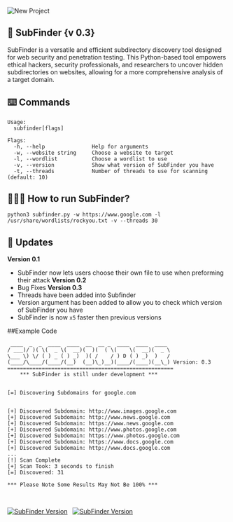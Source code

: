 
![New Project](https://github.com/swiftglitxh/SubFinder/assets/72777943/c73b9581-d3fd-4ead-9130-77d0db8ae3a9)

## 📓 SubFinder {v 0.3}
SubFinder is a versatile and efficient subdirectory discovery tool designed for web security and penetration testing. This Python-based tool empowers ethical hackers, security professionals, and researchers to uncover hidden subdirectories on websites, allowing for a more comprehensive analysis of a target domain.

## ⌨️ Commands
```python3
Usage:
  subfinder[flags]

Flags:
  -h, --help               Help for arguments
  -w, --website string     Choose a website to target
  -l, --wordlist           Choose a wordlist to use    
  -v, --version            Show what version of SubFinder you have
  -t, --threads            Number of threads to use for scanning (default: 10)
```
## 🕵🏼‍♂️ How to run SubFinder?
```python3
python3 subfinder.py -w https://www.google.com -l /usr/share/wordlists/rockyou.txt -v --threads 30
```
##  🔨 Updates
**Version 0.1** 
- SubFinder now lets users choose their own file to use when preforming their attack
**Version 0.2**
- Bug Fixes 
**Version 0.3**
- Threads have been added into Subfinder
- Version argument has been added to allow you to check which version of SubFinder you have
- SubFinder is now `x5` faster then previous versions 

##Example Code
```python3
 ____  _  _  ____  ____  __  __ _  ____  ____  ____ 
/ ___)/ )( \(  _ \(  __)(  )(  ( \(    \(  __)(  _ \
\___ \) \/ ( ) _ ( ) _)  )( /    / ) D ( ) _)  )   /
(____/\____/(____/(__)  (__)\_)__)(____/(____)(__\_) Version: 0.3
=====================================================
    *** SubFinder is still under development ***


[=] Discovering Subdomains for google.com


[+] Discovered Subdomain: http://www.images.google.com 
[+] Discovered Subdomain: http://www.news.google.com 
[+] Discovered Subdomain: https://www.news.google.com 
[+] Discovered Subdomain: http://www.photos.google.com 
[+] Discovered Subdomain: https://www.photos.google.com 
[+] Discovered Subdomain: https://www.docs.google.com 
[+] Discovered Subdomain: http://www.docs.google.com 
...
[!] Scan Complete
[+] Scan Took: 3 seconds to finish
[=] Discovered: 31

*** Please Note Some Results May Not Be 100% ***
```
<br/>

[![SubFinder Version](https://img.shields.io/badge/Language-Python-yellow?style=for-the-badge&logo=github)](https://github.com/swiftglitxh/SubFinder/releases/tag/v0.3) &nbsp; [![SubFinder Version](https://img.shields.io/badge/version-0.3-blue?style=for-the-badge&logo=github)](https://github.com/swiftglitxh/SubFinder/releases/tag/v0.3)

